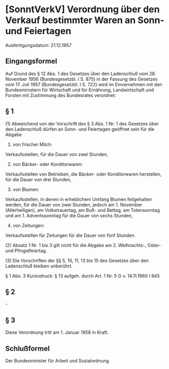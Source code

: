 # [SonntVerkV] Verordnung über den Verkauf bestimmter Waren an Sonn- und Feiertagen

Ausfertigungsdatum: 21.12.1957

 

## Eingangsformel

Auf Grund des § 12 Abs. 1 des Gesetzes über den Ladenschluß vom 28. November 1956 (Bundesgesetzbl. I S. 875) in der Fassung des Gesetzes vom 17. Juli 1957 (Bundesgesetzbl. I S. 722) wird im Einvernehmen mit den Bundesministern für Wirtschaft und für Ernährung, Landwirtschaft und Forsten mit Zustimmung des Bundesrates verordnet:


## § 1

(1) Abweichend von der Vorschrift des § 3 Abs. 1 Nr. 1 des Gesetzes über den Ladenschluß dürfen an Sonn- und Feiertagen geöffnet sein für die Abgabe

1. von frischer Milch:

Verkaufsstellen, für die Dauer von zwei Stunden,

2. von Bäcker- oder Konditorwaren:

Verkaufsstellen von Betrieben, die Bäcker- oder Konditorwaren herstellen, für die Dauer von drei Stunden,

3. von Blumen:

Verkaufsstellen, in denen in erheblichem Umfang Blumen feilgehalten werden, für die Dauer von zwei Stunden, jedoch am 1. November (Allerheiligen), am Volkstrauertag, am Buß- und Bettag, am Totensonntag und am 1. Adventssonntag für die Dauer von sechs Stunden,

4. von Zeitungen:

Verkaufsstellen für Zeitungen für die Dauer von fünf Stunden.

(2) Absatz 1 Nr. 1 bis 3 gilt nicht für die Abgabe am 2. Weihnachts-, Oster- und Pfingstfeiertag.

(3) Die Vorschriften der §§ 5, 10, 11, 13 bis 15 des Gesetzes über den Ladenschluß bleiben unberührt.

§ 1 Abs. 3 Kursivdruck: § 13 aufgeh. durch Art. 1 Nr. 5 G v. 14.11.1960 I 845


## § 2

\-


## § 3

Diese Verordnung tritt am 1. Januar 1958 in Kraft.


## Schlußformel

Der Bundesminister für Arbeit und Sozialordnung
